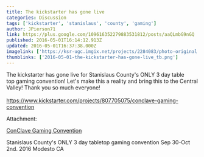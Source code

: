 ```yaml
---
title: The kickstarter has gone live
categories: Discussion
tags: ['kickstarter', 'stanislaus', 'county', 'gaming']
author: JPierson71
link: https://plus.google.com/109616352279883531812/posts/aaQLmbG9nGQ
published: 2016-05-01T16:14:12.913Z
updated: 2016-05-01T16:37:38.000Z
imagelink: ['https://ksr-ugc.imgix.net/projects/2284083/photo-original.JPG?w=1536&h=864&fit=fill&bg=2A2A2A&v=1459005375&auto=format&q=92&s=91c81ffacf2f0469d48cce2727c4ead0']
thumblinks: ['2016-05-01-the-kickstarter-has-gone-live_tb.png']
---
```


The kickstarter has gone live for Stanislaus County&#39;s ONLY 3 day table top gaming convention! Let&#39;s make this a reality and bring this to the Central Valley! Thank you so much everyone!<br /><br /><a href="https://www.kickstarter.com/projects/807705075/conclave-gaming-convention" class="ot-anchor">https://www.kickstarter.com/projects/807705075/conclave-gaming-convention</a>


Attachment:

<a href='https://www.kickstarter.com/projects/807705075/conclave-gaming-convention'>ConClave Gaming Convention</a>


Stanislaus County's ONLY 3 day tabletop gaming convention Sep 30-Oct 2nd. 2016 Modesto CA